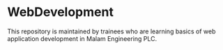 WebDevelopment
==============

This repository is maintained by trainees who are learning basics of web application development in Malam Engineering PLC.
